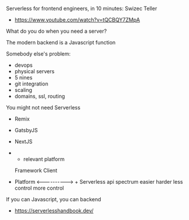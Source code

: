 Serverless for frontend engineers, in 10 minutes: Swizec Teller

- https://www.youtube.com/watch?v=tQCBQY7ZMpA

What do you do when you need a server?

The modern backend is a Javascript function

Somebody else's problem:
- devops
- physical servers
- 5 nines
- git integration
- scaling
- domains, ssl, routing


You might not need Serverless

- Remix
- GatsbyJS
- NextJS
- + relevant platform


  Framework 				Client
+ Platform  <---------->  + Serverless api
     		  spectrum
easier       				harder
less control				more control


If you can Javascript, you can backend

- https://serverlesshandbook.dev/